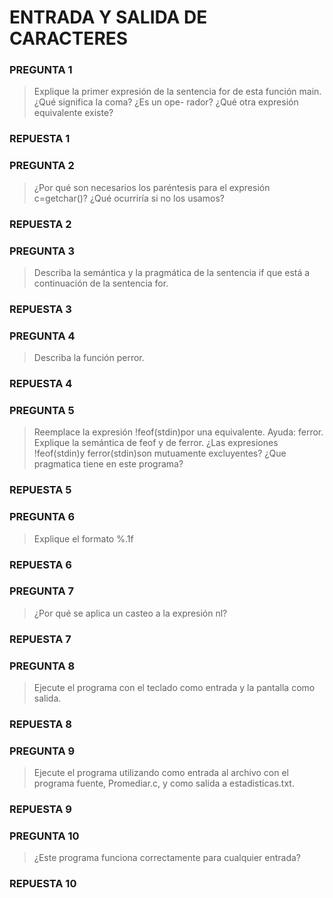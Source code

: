 ENTRADA Y SALIDA DE CARACTERES
==============================

### PREGUNTA 1

> Explique la primer expresión de la sentencia for de esta función main. ¿Qué significa la coma? ¿Es un ope- rador? ¿Qué otra expresión equivalente existe?

### REPUESTA 1
> 

### PREGUNTA 2
>¿Por qué son necesarios los paréntesis para el expresión c=getchar()? ¿Qué ocurriría si no los usamos?
### REPUESTA 2
>

### PREGUNTA 3
>Describa la semántica y la pragmática de la sentencia if que está a continuación de la sentencia for.
### REPUESTA 3
>

### PREGUNTA 4
>Describa la función perror.
### REPUESTA 4
>

### PREGUNTA 5
>Reemplace la expresión !feof(stdin)por una equivalente. Ayuda: ferror. Explique la semántica de feof y de ferror. ¿Las expresiones !feof(stdin)y ferror(stdin)son mutuamente excluyentes? ¿Que pragmatica tiene en este programa?
### REPUESTA 5
>

### PREGUNTA 6
>Explique el formato %.1f
### REPUESTA 6
>

### PREGUNTA 7
>¿Por qué se aplica un casteo a la expresión nl?
### REPUESTA 7
>

### PREGUNTA 8
>Ejecute el programa con el teclado como entrada y la pantalla como salida.
### REPUESTA 8
>

### PREGUNTA 9
>Ejecute el programa utilizando como entrada al archivo con el programa fuente, Promediar.c, y como salida a estadisticas.txt.
### REPUESTA 9
>

### PREGUNTA 10
>¿Este programa funciona correctamente para cualquier entrada?
### REPUESTA 10
>


